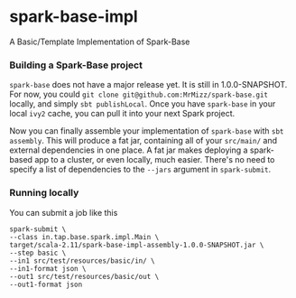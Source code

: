 # spark-base-impl
A Basic/Template Implementation of Spark-Base

### Building a Spark-Base project
`spark-base` does not have a major release yet. It is still in 1.0.0-SNAPSHOT.
For now, you could `git clone git@github.com:MrMizz/spark-base.git` locally, and simply `sbt publishLocal`. 
Once you have `spark-base` in your local `ivy2` cache, you can pull it into your next Spark project.
    
Now you can finally assemble your implementation of `spark-base` with `sbt assembly`.
This will produce a fat jar, containing all of your `src/main/` and external dependencies in one place.
A fat jar makes deploying a spark-based app to a cluster, or even locally, much easier. There's no need to
specify a list of dependencies to the `--jars` argument in `spark-submit`.

### Running locally
You can submit a job like this    
```aidl
spark-submit \
--class in.tap.base.spark.impl.Main \
target/scala-2.11/spark-base-impl-assembly-1.0.0-SNAPSHOT.jar \
--step basic \
--in1 src/test/resources/basic/in/ \
--in1-format json \
--out1 src/test/resources/basic/out \
--out1-format json
```